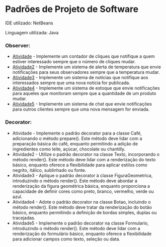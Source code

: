 # Padrões de Projeto de Software

IDE utilizado: NetBeans

Linguagem utilizada: Java

### Observer:
- [Atividade](https://github.com/MCossetti/padroes-de-projeto-de-software/tree/main/Observer/Atividade) - Implemente um contador de cliques que notifique a quem estiver interessado sempre que o número de cliques mudar.
- [Atividade2](https://github.com/MCossetti/padroes-de-projeto-de-software/tree/main/Observer/Atividade2) - Implemente um sistema de alerta de temperatura que envie notificações para seus observadores sempre que a temperatura mudar.
- [Atividade3](https://github.com/MCossetti/padroes-de-projeto-de-software/tree/main/Observer/Atividade3) - Implemente um sistema de notícias que notifique aos interessados sempre que uma nova notícia for publicada.
- [Atividade4](https://github.com/MCossetti/padroes-de-projeto-de-software/tree/main/Observer/Atividade4) - Implemente um sistema de estoque que envie notificações para aqueles que monitoram sempre que a quantidade de um produto mudar.
- [Atividade5](https://github.com/MCossetti/padroes-de-projeto-de-software/tree/main/Observer/Atividade5) - Implemente um sistema de chat que envie notificações para outros clientes sempre que uma nova mensagem for enviada.

### Decorator:
- Atividade - Implemente o padrão decorator para a classe Café, adicionando o método prepare(). Este método deve lidar com a preparação básica do café, enquanto permitindo a adição de ingredientes como leite, açúcar, chocolate ou chantilly.
- Atividade2 - Utilize o padrão decorator na classe Texto, incorporando o método render(). Este método deve lidar com a renderização do texto básico, enquanto oferece a flexibilidade para aplicar estilos como negrito, itálico, sublinhado ou fonte.
- Atividade3 - Aplique o padrão decorator à classe FiguraGeometrica, introduzindo o método render(). Este método deve abordar a renderização da figura geométrica básica, enquanto proporciona a capacidade de definir cores como preto, branco, vermelho, verde ou azul.
- Atividade4 - Adote o padrão decorator na classe Botao, incluindo o método render(). Este método deve tratar da renderização do botão básico, enquanto permitindo a definição de bordas simples, duplas ou tracejadas.
- Atividade5 - Implemente o padrão decorator na classe Formulario, introduzindo o método render(). Este método deve lidar com a renderização do formulário básico, enquanto oferece a flexibilidade para adicionar campos como texto, seleção ou data.
